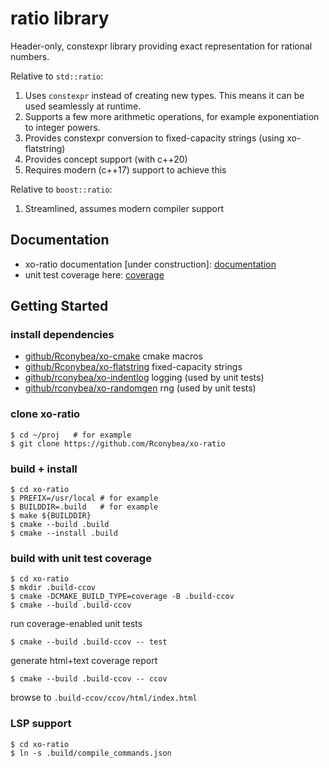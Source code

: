 # ratio library

Header-only, constexpr library providing exact representation for rational numbers.

Relative to `std::ratio`:
1. Uses `constexpr` instead of creating new types.
   This means it can be used seamlessly at runtime.
2. Supports a few more arithmetic operations,
   for example exponentiation to integer powers.
3. Provides constexpr conversion to fixed-capacity strings (using xo-flatstring)
3. Provides concept support (with c++20)
4. Requires modern (c++17) support to achieve this

Relative to `boost::ratio`:
1. Streamlined, assumes modern compiler support

## Documentation

- xo-ratio documentation [under construction]: [documentation](https://rconybea.github.io/web/xo-ratio/html/index.html)
- unit test coverage here: [coverage](https://rconybea.github.io/web/xo-ratio/ccov/html/index.html)

## Getting Started

### install dependencies

- [github/Rconybea/xo-cmake](https://github.com/Rconybea/xo-cmake) cmake macros
- [github/Rconybea/xo-flatstring](https://github.com/Rconybea/xo-flatstring) fixed-capacity strings
- [github/rconybea/xo-indentlog](https://github.com/Rconybea/xo-indentlog) logging (used by unit tests)
- [github/rconybea/xo-randomgen](https://github.com/Rconybea/xo-randomgen) rng (used by unit tests)

### clone xo-ratio

```
$ cd ~/proj   # for example
$ git clone https://github.com/Rconybea/xo-ratio
```

### build + install
```
$ cd xo-ratio
$ PREFIX=/usr/local # for example
$ BUILDDIR=.build   # for example
$ make ${BUILDDIR}
$ cmake --build .build
$ cmake --install .build
```

### build with unit test coverage
```
$ cd xo-ratio
$ mkdir .build-ccov
$ cmake -DCMAKE_BUILD_TYPE=coverage -B .build-ccov
$ cmake --build .build-ccov
```

run coverage-enabled unit tests
```
$ cmake --build .build-ccov -- test
```

generate html+text coverage report
```
$ cmake --build .build-ccov -- ccov
```

browse to `.build-ccov/ccov/html/index.html`

### LSP support
```
$ cd xo-ratio
$ ln -s .build/compile_commands.json
```
